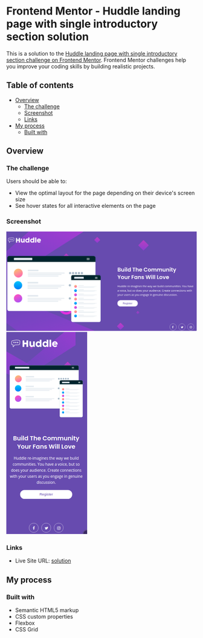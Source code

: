 # Frontend Mentor - Huddle landing page with single introductory section solution

This is a solution to the [Huddle landing page with single introductory section challenge on Frontend
Mentor](https://www.frontendmentor.io/challenges/huddle-landing-page-with-a-single-introductory-section-B_2Wvxgi0).
Frontend Mentor challenges help you improve your coding skills by building realistic projects. 

## Table of contents

- [Overview](#overview)
  - [The challenge](#the-challenge)
  - [Screenshot](#screenshot)
  - [Links](#links)
- [My process](#my-process)
  - [Built with](#built-with)

## Overview

### The challenge

Users should be able to:

- View the optimal layout for the page depending on their device's screen size
- See hover states for all interactive elements on the page

### Screenshot

![Desktop](./images/screenshots/desktop.jpg)
![Mobile](./images/screenshots/mobile.jpg)

### Links

- Live Site  URL: [solution](https://huddle-landing-page-with-single-introductory-section-xi.vercel.app/)

## My process

### Built with

- Semantic HTML5 markup
- CSS custom properties
- Flexbox
- CSS Grid

